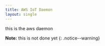 ```yaml
---
title: AWS IoT Daemon
layout: single
---
```


this is the aws daemon

__Note:__ this is not done yet
{: .notice--warning}

